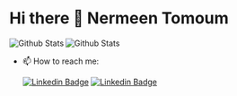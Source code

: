 # Hi there 👋 Nermeen Tomoum
<img align='left' alt='Github Stats' src='https://github-readme-stats.vercel.app/api?username=NrmeenTomoum&show_icons=true&theme=radical&hide_rank=true&count_private=true&from=2021-05-01&to=2024-05-01'>

![Github Stats](https://github-readme-stats.vercel.app/api?username=NrmeenTomoum&show_icons=true&theme=radical&count_private=true&custom_title=Github%20Stats%20(Last%204%20Years)&hide_rank=true&from=2020-05-01&to=2024-05-01)


- 📫 How to reach me:
  
  [![Linkedin Badge](https://img.shields.io/badge/-Gmail-d44638?style=flat-square&logo=Gmail&logoColor=white&link=mailto:nermeentomoum@gmail.com )](mailto:nermeentomoum@gmail.com)
  [![Linkedin Badge](https://img.shields.io/badge/-LinkedIn-blue?style=flat-square&logo=Linkedin&logoColor=white&link=https://www.linkedin.com/in/nrmeentomoum/)](https://www.linkedin.com/in/nrmeentomoum/)
